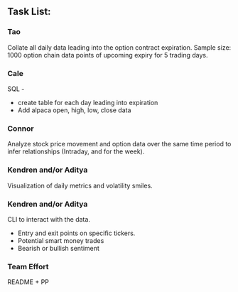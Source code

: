 ## Task List:

### Tao
Collate all daily data leading into the option contract expiration.
Sample size: 1000 option chain data points of upcoming expiry for 5 trading days.

### Cale
SQL -
- create table for each day leading into expiration
- Add alpaca open, high, low, close data

### Connor
Analyze stock price movement and option data over the same time period to infer relationships (Intraday, and for the week).

### Kendren and/or Aditya
Visualization of daily metrics and volatility smiles.

### Kendren and/or Aditya
CLI to interact with the data.
- Entry and exit points on specific tickers.
- Potential smart money trades
- Bearish or bullish sentiment

### Team Effort
README + PP
